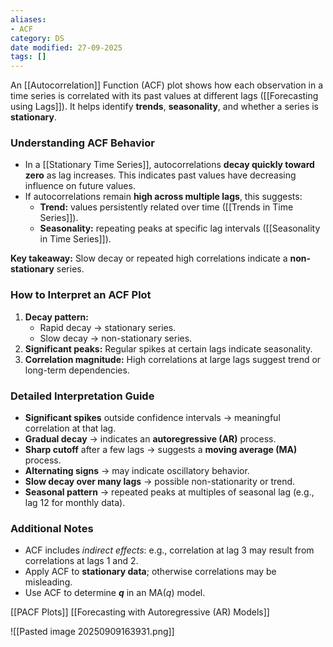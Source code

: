 ```yaml
---
aliases:
- ACF
category: DS
date modified: 27-09-2025
tags: []
---
```

An [[Autocorrelation]] Function (ACF) plot shows how each observation in a time series is correlated with its past values at different lags ([[Forecasting using Lags]]). It helps identify **trends**, **seasonality**, and whether a series is **stationary**.

### **Understanding ACF Behavior**

* In a [[Stationary Time Series]], autocorrelations **decay quickly toward zero** as lag increases. This indicates past values have decreasing influence on future values.
* If autocorrelations remain **high across multiple lags**, this suggests:
  * **Trend:** values persistently related over time ([[Trends in Time Series]]).
  * **Seasonality:** repeating peaks at specific lag intervals ([[Seasonality in Time Series]]).

**Key takeaway:** Slow decay or repeated high correlations indicate a **non-stationary** series.
### **How to Interpret an ACF Plot**

1. **Decay pattern:**
   * Rapid decay → stationary series.
   * Slow decay → non-stationary series.
2. **Significant peaks:** Regular spikes at certain lags indicate seasonality.
3. **Correlation magnitude:** High correlations at large lags suggest trend or long-term dependencies.

### **Detailed Interpretation Guide**

* **Significant spikes** outside confidence intervals → meaningful correlation at that lag.
* **Gradual decay** → indicates an **autoregressive (AR)** process.
* **Sharp cutoff** after a few lags → suggests a **moving average (MA)** process.
* **Alternating signs** → may indicate oscillatory behavior.
* **Slow decay over many lags** → possible non-stationarity or trend.
* **Seasonal pattern** → repeated peaks at multiples of seasonal lag (e.g., lag 12 for monthly data).

### **Additional Notes**

* ACF includes *indirect effects*: e.g., correlation at lag 3 may result from correlations at lags 1 and 2.
* Apply ACF to **stationary data**; otherwise correlations may be misleading.
* Use ACF to determine **$q$** in an MA($q$) model.

[[PACF Plots]]
[[Forecasting with Autoregressive (AR) Models]]


![[Pasted image 20250909163931.png]]
